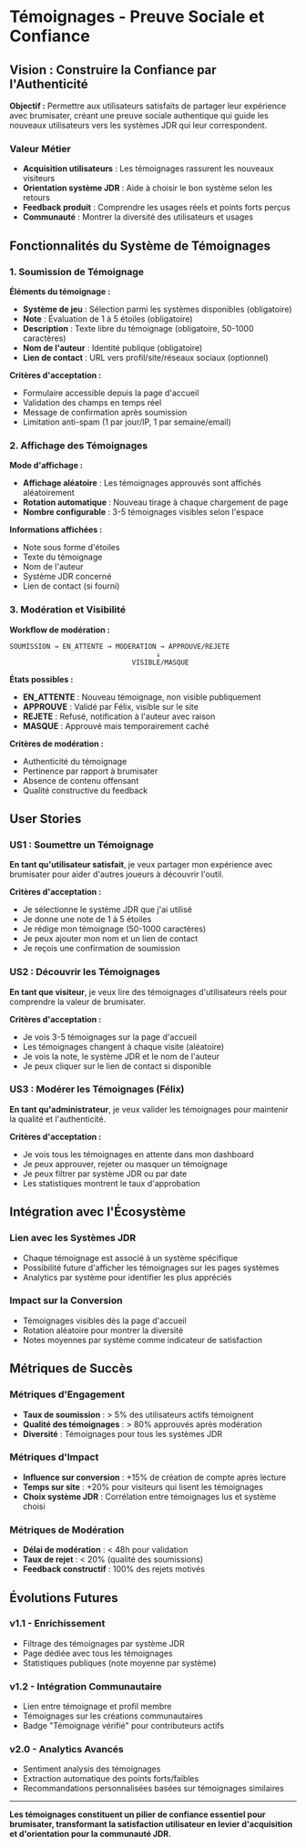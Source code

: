 # Témoignages - Preuve Sociale et Confiance

## Vision : Construire la Confiance par l'Authenticité

**Objectif :** Permettre aux utilisateurs satisfaits de partager leur expérience avec brumisater, créant une preuve sociale authentique qui guide les nouveaux utilisateurs vers les systèmes JDR qui leur correspondent.

### Valeur Métier
- **Acquisition utilisateurs** : Les témoignages rassurent les nouveaux visiteurs
- **Orientation système JDR** : Aide à choisir le bon système selon les retours
- **Feedback produit** : Comprendre les usages réels et points forts perçus
- **Communauté** : Montrer la diversité des utilisateurs et usages

## Fonctionnalités du Système de Témoignages

### 1. Soumission de Témoignage

**Éléments du témoignage :**
- **Système de jeu** : Sélection parmi les systèmes disponibles (obligatoire)
- **Note** : Évaluation de 1 à 5 étoiles (obligatoire)
- **Description** : Texte libre du témoignage (obligatoire, 50-1000 caractères)
- **Nom de l'auteur** : Identité publique (obligatoire)
- **Lien de contact** : URL vers profil/site/réseaux sociaux (optionnel)

**Critères d'acceptation :**
- Formulaire accessible depuis la page d'accueil
- Validation des champs en temps réel
- Message de confirmation après soumission
- Limitation anti-spam (1 par jour/IP, 1 par semaine/email)

### 2. Affichage des Témoignages

**Mode d'affichage :**
- **Affichage aléatoire** : Les témoignages approuvés sont affichés aléatoirement
- **Rotation automatique** : Nouveau tirage à chaque chargement de page
- **Nombre configurable** : 3-5 témoignages visibles selon l'espace

**Informations affichées :**
- Note sous forme d'étoiles
- Texte du témoignage
- Nom de l'auteur
- Système JDR concerné
- Lien de contact (si fourni)

### 3. Modération et Visibilité

**Workflow de modération :**
```
SOUMISSION → EN_ATTENTE → MODERATION → APPROUVE/REJETE
                                    ↓
                              VISIBLE/MASQUE
```

**États possibles :**
- **EN_ATTENTE** : Nouveau témoignage, non visible publiquement
- **APPROUVE** : Validé par Félix, visible sur le site
- **REJETE** : Refusé, notification à l'auteur avec raison
- **MASQUE** : Approuvé mais temporairement caché

**Critères de modération :**
- Authenticité du témoignage
- Pertinence par rapport à brumisater
- Absence de contenu offensant
- Qualité constructive du feedback

## User Stories

### US1 : Soumettre un Témoignage
**En tant qu'utilisateur satisfait**, je veux partager mon expérience avec brumisater pour aider d'autres joueurs à découvrir l'outil.

**Critères d'acceptation :**
- Je sélectionne le système JDR que j'ai utilisé
- Je donne une note de 1 à 5 étoiles
- Je rédige mon témoignage (50-1000 caractères)
- Je peux ajouter mon nom et un lien de contact
- Je reçois une confirmation de soumission

### US2 : Découvrir les Témoignages
**En tant que visiteur**, je veux lire des témoignages d'utilisateurs réels pour comprendre la valeur de brumisater.

**Critères d'acceptation :**
- Je vois 3-5 témoignages sur la page d'accueil
- Les témoignages changent à chaque visite (aléatoire)
- Je vois la note, le système JDR et le nom de l'auteur
- Je peux cliquer sur le lien de contact si disponible

### US3 : Modérer les Témoignages (Félix)
**En tant qu'administrateur**, je veux valider les témoignages pour maintenir la qualité et l'authenticité.

**Critères d'acceptation :**
- Je vois tous les témoignages en attente dans mon dashboard
- Je peux approuver, rejeter ou masquer un témoignage
- Je peux filtrer par système JDR ou par date
- Les statistiques montrent le taux d'approbation

## Intégration avec l'Écosystème

### Lien avec les Systèmes JDR
- Chaque témoignage est associé à un système spécifique
- Possibilité future d'afficher les témoignages sur les pages systèmes
- Analytics par système pour identifier les plus appréciés

### Impact sur la Conversion
- Témoignages visibles dès la page d'accueil
- Rotation aléatoire pour montrer la diversité
- Notes moyennes par système comme indicateur de satisfaction

## Métriques de Succès

### Métriques d'Engagement
- **Taux de soumission** : > 5% des utilisateurs actifs témoignent
- **Qualité des témoignages** : > 80% approuvés après modération
- **Diversité** : Témoignages pour tous les systèmes JDR

### Métriques d'Impact
- **Influence sur conversion** : +15% de création de compte après lecture
- **Temps sur site** : +20% pour visiteurs qui lisent les témoignages
- **Choix système JDR** : Corrélation entre témoignages lus et système choisi

### Métriques de Modération
- **Délai de modération** : < 48h pour validation
- **Taux de rejet** : < 20% (qualité des soumissions)
- **Feedback constructif** : 100% des rejets motivés

## Évolutions Futures

### v1.1 - Enrichissement
- Filtrage des témoignages par système JDR
- Page dédiée avec tous les témoignages
- Statistiques publiques (note moyenne par système)

### v1.2 - Intégration Communautaire
- Lien entre témoignage et profil membre
- Témoignages sur les créations communautaires
- Badge "Témoignage vérifié" pour contributeurs actifs

### v2.0 - Analytics Avancés
- Sentiment analysis des témoignages
- Extraction automatique des points forts/faibles
- Recommandations personnalisées basées sur témoignages similaires

---

**Les témoignages constituent un pilier de confiance essentiel pour brumisater, transformant la satisfaction utilisateur en levier d'acquisition et d'orientation pour la communauté JDR.**